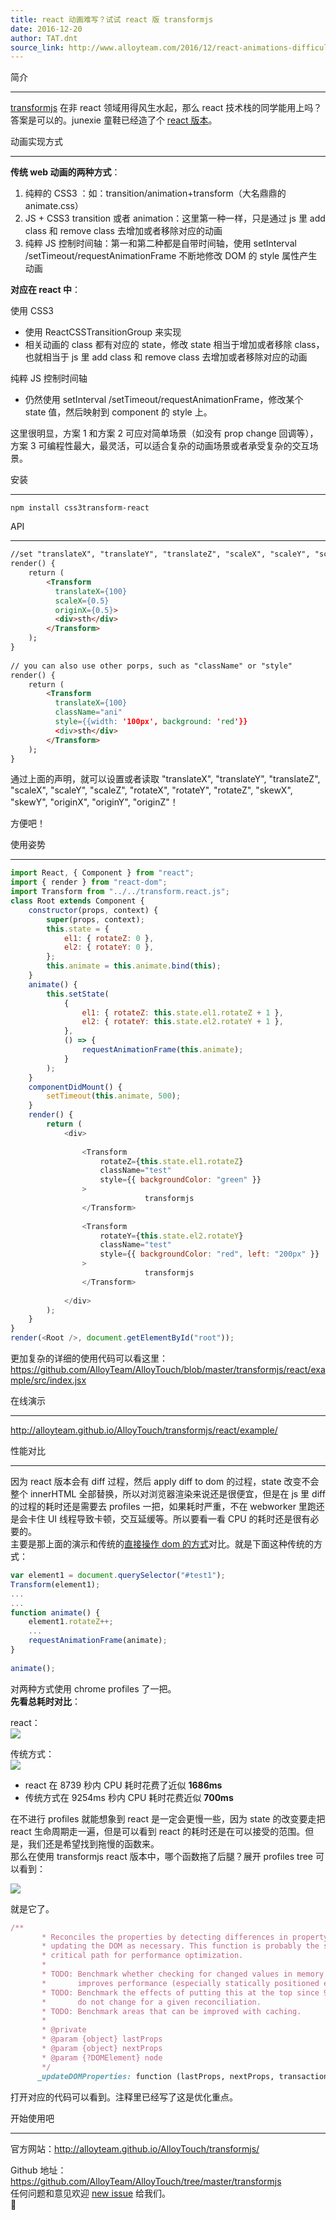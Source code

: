 ```yaml
---
title: react 动画难写？试试 react 版 transformjs
date: 2016-12-20
author: TAT.dnt
source_link: http://www.alloyteam.com/2016/12/react-animations-difficult-to-write-try-react-transformjs/
---
```


简介  

* * *

[transformjs](http://alloyteam.github.io/AlloyTouch/transformjs/) 在非 react 领域用得风生水起，那么 react 技术栈的同学能用上吗？答案是可以的。junexie 童鞋已经造了个 [react 版本](https://github.com/AlloyTeam/AlloyTouch/blob/master/transformjs/react/transform.react.js)。

动画实现方式  

* * *

**传统 web 动画的两种方式**：

1.  纯粹的 CSS3 ：如：transition/animation+transform（大名鼎鼎的 animate.css）
2.  JS + CSS3 transition 或者 animation：这里第一种一样，只是通过 js 里 add class 和 remove class 去增加或者移除对应的动画
3.  纯粹 JS 控制时间轴：第一和第二种都是自带时间轴，使用 setInterval /setTimeout/requestAnimationFrame 不断地修改 DOM 的 style 属性产生动画

**对应在 react 中**：

使用 CSS3

-   使用 ReactCSSTransitionGroup 来实现
-   相关动画的 class 都有对应的 state，修改 state 相当于增加或者移除 class，也就相当于 js 里 add class 和 remove class 去增加或者移除对应的动画

纯粹 JS 控制时间轴

-   仍然使用 setInterval /setTimeout/requestAnimationFrame，修改某个 state 值，然后映射到 component 的 style 上。

这里很明显，方案 1 和方案 2 可应对简单场景（如没有 prop change 回调等），方案 3 可编程性最大，最灵活，可以适合复杂的动画场景或者承受复杂的交互场景。

安装  

* * *

    npm install css3transform-react

API  

* * *

```html
//set "translateX", "translateY", "translateZ", "scaleX", "scaleY", "scaleZ", "rotateX", "rotateY", "rotateZ", "skewX", "skewY", "originX", "originY", "originZ"
render() {
    return (
        <Transform
          translateX={100}
          scaleX={0.5}
          originX={0.5}>
          <div>sth</div>
        </Transform>
    );
}
 
// you can also use other porps, such as "className" or "style"
render() {
    return (
        <Transform
          translateX={100}
          className="ani"
          style={{width: '100px', background: 'red'}}
          <div>sth</div>
        </Transform>
    );
}
```

通过上面的声明，就可以设置或者读取 "translateX", "translateY", "translateZ", "scaleX", "scaleY", "scaleZ", "rotateX", "rotateY", "rotateZ", "skewX", "skewY", "originX", "originY", "originZ"！

方便吧！

使用姿势  

* * *

```javascript
import React, { Component } from "react";
import { render } from "react-dom";
import Transform from "../../transform.react.js";
class Root extends Component {
    constructor(props, context) {
        super(props, context);
        this.state = {
            el1: { rotateZ: 0 },
            el2: { rotateY: 0 },
        };
        this.animate = this.animate.bind(this);
    }
    animate() {
        this.setState(
            {
                el1: { rotateZ: this.state.el1.rotateZ + 1 },
                el2: { rotateY: this.state.el2.rotateY + 1 },
            },
            () => {
                requestAnimationFrame(this.animate);
            }
        );
    }
    componentDidMount() {
        setTimeout(this.animate, 500);
    }
    render() {
        return (
            <div>
                        
                <Transform
                    rotateZ={this.state.el1.rotateZ}
                    className="test"
                    style={{ backgroundColor: "green" }}
                >
                              transformjs         
                </Transform>
                          
                <Transform
                    rotateY={this.state.el2.rotateY}
                    className="test"
                    style={{ backgroundColor: "red", left: "200px" }}
                >
                              transformjs         
                </Transform>
                        
            </div>
        );
    }
}
render(<Root />, document.getElementById("root"));
```

更加复杂的详细的使用代码可以看这里：<https://github.com/AlloyTeam/AlloyTouch/blob/master/transformjs/react/example/src/index.jsx>

在线演示  

* * *

<http://alloyteam.github.io/AlloyTouch/transformjs/react/example/>

性能对比  

* * *

因为 react 版本会有 diff 过程，然后 apply diff to dom 的过程，state 改变不会整个 innerHTML 全部替换，所以对浏览器渲染来说还是很便宜，但是在 js 里 diff 的过程的耗时还是需要去 profiles 一把，如果耗时严重，不在 webworker 里跑还是会卡住 UI 线程导致卡顿，交互延缓等。所以要看一看 CPU 的耗时还是很有必要的。  
主要是那上面的演示和传统的[直接操作 dom 的方式](http://alloyteam.github.io/AlloyTouch/transformjs/example/all.html)对比。就是下面这种传统的方式：

```javascript
var element1 = document.querySelector("#test1");
Transform(element1);
...
...
function animate() {
    element1.rotateZ++;
    ...
    requestAnimationFrame(animate);
}
 
animate();
```

对两种方式使用 chrome profiles 了一把。  
**先看总耗时对比**：

react：  
![](http://images2015.cnblogs.com/blog/105416/201612/105416-20161219093619916-74108507.png)

传统方式：  
![](http://images2015.cnblogs.com/blog/105416/201612/105416-20161219093636291-1750787495.png)

-   react 在 8739 秒内 CPU 耗时花费了近似 **1686ms**
-   传统方式在 9254ms 秒内 CPU 耗时花费近似 **700ms**

在不进行 profiles 就能想象到 react 是一定会更慢一些，因为 state 的改变要走把 react 生命周期走一遍，但是可以看到 react 的耗时还是在可以接受的范围。但是，我们还是希望找到拖慢的函数来。  
那么在使用 transformjs react 版本中，哪个函数拖了后腿？展开 profiles tree 可以看到：

![](http://images2015.cnblogs.com/blog/105416/201612/105416-20161219093641494-1359005044.png)

就是它了。

```ruby
/**
       * Reconciles the properties by detecting differences in property values and
       * updating the DOM as necessary. This function is probably the single most
       * critical path for performance optimization.
       *
       * TODO: Benchmark whether checking for changed values in memory actually
       *       improves performance (especially statically positioned elements).
       * TODO: Benchmark the effects of putting this at the top since 99% of props
       *       do not change for a given reconciliation.
       * TODO: Benchmark areas that can be improved with caching.
       *
       * @private
       * @param {object} lastProps
       * @param {object} nextProps
       * @param {?DOMElement} node
       */
      _updateDOMProperties: function (lastProps, nextProps, transaction) {
```

打开对应的代码可以看到。注释里已经写了这是优化重点。

开始使用吧  

* * *

官方网站：<http://alloyteam.github.io/AlloyTouch/transformjs/>

Github 地址：<https://github.com/AlloyTeam/AlloyTouch/tree/master/transformjs>  
任何问题和意见欢迎 [new issue](https://github.com/AlloyTeam/AlloyTouch/issues) 给我们。  
